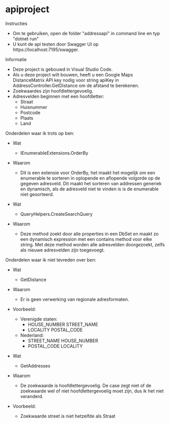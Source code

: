 # apiproject

Instructies

  - Om te gebruiken, open de folder "addressapi" in command line en typ 
  "dotnet run"
  - U kunt de api testen door Swagger UI op https://localhost:7195/swagger.

Informatie

  - Deze project is gebouwd in Visual Studio Code.
  - Als u deze project wilt bouwen, heeft u een Google Maps DistanceMatrix API key nodig voor string apiKey in AddressController.GetDistance om de afstand te berekenen.
  - Zoekwaardes zijn hoofdlettergevoelig.
  - Adresvelden beginnen met een hoofdletter:
    - Straat
    - Huisnummer
    - Postcode
    - Plaats
    - Land

Onderdelen waar ik trots op ben:
  
  - Wat
    - IEnumerableExtensions.OrderBy
  - Waarom
    - Dit is een extensie voor OrderBy, het maakt het mogelijk om een enumerable te sorteren in oplopende en aflopende volgorde op de gegeven adresveld. Dit maakt het sorteren van addressen generiek en dynamisch, als de adresveld niet te vinden is is de enumerable niet gesorteerd.
  
  - Wat
    - QueryHelpers.CreateSearchQuery
  - Waarom
    - Deze method zoekt door alle properties in een DbSet en maakt zo een dynamisch expression met een contains method voor elke string. Met deze method worden alle adresvelden doorgezoekt, zelfs als nieuwe adresvelden zijn toegevoegt.


Onderdelen waar ik niet tevreden over ben:

  - Wat
    - GetDistance
  - Waarom
    - Er is geen verwerking van regionale adresformaten.
  - Voorbeeld:
    - Verenigde staten:
      - HOUSE_NUMBER STREET_NAME
      - LOCALITY POSTAL_CODE
    - Nederland:
      - STREET_NAME HOUSE_NUMBER
      - POSTAL_CODE LOCALITY

  - Wat
    - GetAddresses
  - Waarom
    - De zoekwaarde is hoofdlettergevoelig. De case zegt niet of de zoekwaarde wel of niet hoofdlettergevoelig moet zijn, dus ik het niet veranderd.
  - Voorbeeld:
    - Zoekwaarde street is niet hetzelfde als Straat
